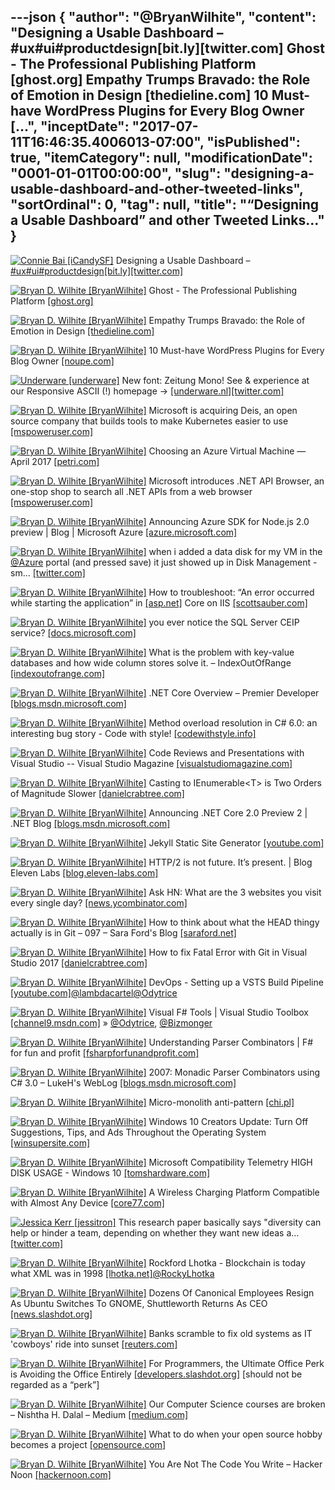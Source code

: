 ---json
{
  "author": "@BryanWilhite",
  "content": "Designing a Usable Dashboard – #ux#ui#productdesign[bit.ly][twitter.com] Ghost - The Professional Publishing Platform [ghost.org] Empathy Trumps Bravado: the Role of Emotion in Design [thedieline.com] 10 Must-have WordPress Plugins for Every Blog Owner [...",
  "inceptDate": "2017-07-11T16:46:35.4006013-07:00",
  "isPublished": true,
  "itemCategory": null,
  "modificationDate": "0001-01-01T00:00:00",
  "slug": "designing-a-usable-dashboard-and-other-tweeted-links",
  "sortOrdinal": 0,
  "tag": null,
  "title": "“Designing a Usable Dashboard” and other Tweeted Links…"
}
---

[<img alt="Connie Bai [iCandySF]" src="https://songhay.blob.core.windows.net/shared-social-twitter/iCandySF.jpg">](https://t.co/Fwauk9mgFZ "Connie Bai [iCandySF]") Designing a Usable Dashboard – [#ux](http://twitter.com/search?q=%23ux)[#ui](http://twitter.com/search?q=%23ui)[#productdesign](http://twitter.com/search?q=%23productdesign)[[bit.ly]](http://bit.ly/2sQ5kwM)[[twitter.com]](https://twitter.com/iCandySF/status/884125174093819905/photo/1)

[<img alt="Bryan D. Wilhite [BryanWilhite]" src="https://songhay.blob.core.windows.net/shared-social-twitter/BryanWilhite.jpeg">](http://t.co/UNdqV0Z1zz "Bryan D. Wilhite [BryanWilhite]") Ghost - The Professional Publishing Platform [[ghost.org]](https://ghost.org/)

[<img alt="Bryan D. Wilhite [BryanWilhite]" src="https://songhay.blob.core.windows.net/shared-social-twitter/BryanWilhite.jpeg">](http://t.co/UNdqV0Z1zz "Bryan D. Wilhite [BryanWilhite]") Empathy Trumps Bravado: the Role of Emotion in Design [[thedieline.com]](http://www.thedieline.com/blog/2017/3/27/empathy-trumps-bravado-the-role-of-emotion-in-design)

[<img alt="Bryan D. Wilhite [BryanWilhite]" src="https://songhay.blob.core.windows.net/shared-social-twitter/BryanWilhite.jpeg">](http://t.co/UNdqV0Z1zz "Bryan D. Wilhite [BryanWilhite]") 10 Must-have WordPress Plugins for Every Blog Owner [[noupe.com]](https://www.noupe.com/wordpress/10-must-have-wordpress-plugins-for-every-blog-owner.html)

[<img alt="Underware [underware]" src="https://songhay.blob.core.windows.net/shared-social-twitter/underware.jpg">](http://t.co/flHekC2Igf "Underware [underware]") New font: Zeitung Mono! See &amp; experience at our Responsive ASCII (!) homepage -&gt; [[underware.nl]](http://www.underware.nl)[[twitter.com]](https://twitter.com/underware/status/879682285758550017/photo/1)

[<img alt="Bryan D. Wilhite [BryanWilhite]" src="https://songhay.blob.core.windows.net/shared-social-twitter/BryanWilhite.jpeg">](http://t.co/UNdqV0Z1zz "Bryan D. Wilhite [BryanWilhite]") Microsoft is acquiring Deis, an open source company that builds tools to make Kubernetes easier to use [[mspoweruser.com]](https://mspoweruser.com/microsoft-acquiring-deis-open-source-company-builds-tools-make-kubernetes-easier-use/)

[<img alt="Bryan D. Wilhite [BryanWilhite]" src="https://songhay.blob.core.windows.net/shared-social-twitter/BryanWilhite.jpeg">](http://t.co/UNdqV0Z1zz "Bryan D. Wilhite [BryanWilhite]") Choosing an Azure Virtual Machine — April 2017 [[petri.com]](https://www.petri.com/choosing-azure-virtual-machine-april-2017)

[<img alt="Bryan D. Wilhite [BryanWilhite]" src="https://songhay.blob.core.windows.net/shared-social-twitter/BryanWilhite.jpeg">](http://t.co/UNdqV0Z1zz "Bryan D. Wilhite [BryanWilhite]") Microsoft introduces .NET API Browser, an one-stop shop to search all .NET APIs from a web browser [[mspoweruser.com]](https://mspoweruser.com/microsoft-introduces-net-api-browser-one-stop-shop-search-net-apis-web-browser/)

[<img alt="Bryan D. Wilhite [BryanWilhite]" src="https://songhay.blob.core.windows.net/shared-social-twitter/BryanWilhite.jpeg">](http://t.co/UNdqV0Z1zz "Bryan D. Wilhite [BryanWilhite]") Announcing Azure SDK for Node.js 2.0 preview | Blog | Microsoft Azure [[azure.microsoft.com]](https://azure.microsoft.com/en-us/blog/announcing-azure-sdk-node-2-preview/)

[<img alt="Bryan D. Wilhite [BryanWilhite]" src="https://songhay.blob.core.windows.net/shared-social-twitter/BryanWilhite.jpeg">](http://t.co/UNdqV0Z1zz "Bryan D. Wilhite [BryanWilhite]") when i added a data disk for my VM in the [@Azure](http://twitter.com/Azure) portal (and pressed save) it just showed up in Disk Management -sm… [[twitter.com]](https://twitter.com/i/web/status/880908933019205632)

[<img alt="Bryan D. Wilhite [BryanWilhite]" src="https://songhay.blob.core.windows.net/shared-social-twitter/BryanWilhite.jpeg">](http://t.co/UNdqV0Z1zz "Bryan D. Wilhite [BryanWilhite]") How to troubleshoot: “An error occurred while starting the application” in [[asp.net]](http://ASP.NET) Core on IIS [[scottsauber.com]](https://scottsauber.com/2017/04/10/how-to-troubleshoot-an-error-occurred-while-starting-the-application-in-asp-net-core-on-iis/)

[<img alt="Bryan D. Wilhite [BryanWilhite]" src="https://songhay.blob.core.windows.net/shared-social-twitter/BryanWilhite.jpeg">](http://t.co/UNdqV0Z1zz "Bryan D. Wilhite [BryanWilhite]") you ever notice the SQL Server CEIP service? [[docs.microsoft.com]](https://docs.microsoft.com/en-us/sql/sql-server/customer-experience-improvement-program-for-sql-server-data-tools)

[<img alt="Bryan D. Wilhite [BryanWilhite]" src="https://songhay.blob.core.windows.net/shared-social-twitter/BryanWilhite.jpeg">](http://t.co/UNdqV0Z1zz "Bryan D. Wilhite [BryanWilhite]") What is the problem with key-value databases and how wide column stores solve it. – IndexOutOfRange [[indexoutofrange.com]](https://indexoutofrange.com/What-is-the-problem-with-key-value-databases-and-how-wide-column-databases-solve-it/)

[<img alt="Bryan D. Wilhite [BryanWilhite]" src="https://songhay.blob.core.windows.net/shared-social-twitter/BryanWilhite.jpeg">](http://t.co/UNdqV0Z1zz "Bryan D. Wilhite [BryanWilhite]") .NET Core Overview – Premier Developer [[blogs.msdn.microsoft.com]](https://blogs.msdn.microsoft.com/premier_developer/2017/04/12/net-core-overview/)

[<img alt="Bryan D. Wilhite [BryanWilhite]" src="https://songhay.blob.core.windows.net/shared-social-twitter/BryanWilhite.jpeg">](http://t.co/UNdqV0Z1zz "Bryan D. Wilhite [BryanWilhite]") Method overload resolution in C# 6.0: an interesting bug story - Code with style! [[codewithstyle.info]](http://codewithstyle.info/method-overload-resolution-in-c-6-0-an-interesting-bug-story/)

[<img alt="Bryan D. Wilhite [BryanWilhite]" src="https://songhay.blob.core.windows.net/shared-social-twitter/BryanWilhite.jpeg">](http://t.co/UNdqV0Z1zz "Bryan D. Wilhite [BryanWilhite]") Code Reviews and Presentations with Visual Studio -- Visual Studio Magazine [[visualstudiomagazine.com]](https://visualstudiomagazine.com/articles/2017/03/01/code-reviews-presentations-visual-studio-toolbox.aspx)

[<img alt="Bryan D. Wilhite [BryanWilhite]" src="https://songhay.blob.core.windows.net/shared-social-twitter/BryanWilhite.jpeg">](http://t.co/UNdqV0Z1zz "Bryan D. Wilhite [BryanWilhite]") Casting to IEnumerable&lt;T&gt; is Two Orders of Magnitude Slower [[danielcrabtree.com]](https://www.danielcrabtree.com/blog/191/casting-to-ienumerable-t-is-two-orders-of-magnitude-slower)

[<img alt="Bryan D. Wilhite [BryanWilhite]" src="https://songhay.blob.core.windows.net/shared-social-twitter/BryanWilhite.jpeg">](http://t.co/UNdqV0Z1zz "Bryan D. Wilhite [BryanWilhite]") Announcing .NET Core 2.0 Preview 2 | .NET Blog [[blogs.msdn.microsoft.com]](https://blogs.msdn.microsoft.com/dotnet/2017/06/28/announcing-net-core-2-0-preview-2/)

[<img alt="Bryan D. Wilhite [BryanWilhite]" src="https://songhay.blob.core.windows.net/shared-social-twitter/BryanWilhite.jpeg">](http://t.co/UNdqV0Z1zz "Bryan D. Wilhite [BryanWilhite]") Jekyll Static Site Generator [[youtube.com]](https://www.youtube.com/watch?v=7mXeJlFdZ2c)

[<img alt="Bryan D. Wilhite [BryanWilhite]" src="https://songhay.blob.core.windows.net/shared-social-twitter/BryanWilhite.jpeg">](http://t.co/UNdqV0Z1zz "Bryan D. Wilhite [BryanWilhite]") HTTP/2 is not future. It’s present. | Blog Eleven Labs [[blog.eleven-labs.com]](http://blog.eleven-labs.com/en/http2-future-present/)

[<img alt="Bryan D. Wilhite [BryanWilhite]" src="https://songhay.blob.core.windows.net/shared-social-twitter/BryanWilhite.jpeg">](http://t.co/UNdqV0Z1zz "Bryan D. Wilhite [BryanWilhite]") Ask HN: What are the 3 websites you visit every single day? [[news.ycombinator.com]](https://news.ycombinator.com/item?id=14075942)

[<img alt="Bryan D. Wilhite [BryanWilhite]" src="https://songhay.blob.core.windows.net/shared-social-twitter/BryanWilhite.jpeg">](http://t.co/UNdqV0Z1zz "Bryan D. Wilhite [BryanWilhite]") How to think about what the HEAD thingy actually is in Git – 097 – Sara Ford's Blog [[saraford.net]](https://saraford.net/2017/04/07/how-to-think-about-what-the-head-thingy-actually-is-in-git-097/)

[<img alt="Bryan D. Wilhite [BryanWilhite]" src="https://songhay.blob.core.windows.net/shared-social-twitter/BryanWilhite.jpeg">](http://t.co/UNdqV0Z1zz "Bryan D. Wilhite [BryanWilhite]") How to fix Fatal Error with Git in Visual Studio 2017 [[danielcrabtree.com]](https://www.danielcrabtree.com/blog/176/how-to-fix-fatal-error-with-git-in-visual-studio-2017)

[<img alt="Bryan D. Wilhite [BryanWilhite]" src="https://songhay.blob.core.windows.net/shared-social-twitter/BryanWilhite.jpeg">](http://t.co/UNdqV0Z1zz "Bryan D. Wilhite [BryanWilhite]") DevOps - Setting up a VSTS Build Pipeline [[youtube.com]](https://www.youtube.com/watch?v=yOQDsvLhCug)[@lambdacartel](http://twitter.com/lambdacartel)[@Odytrice](http://twitter.com/Odytrice)

[<img alt="Bryan D. Wilhite [BryanWilhite]" src="https://songhay.blob.core.windows.net/shared-social-twitter/BryanWilhite.jpeg">](http://t.co/UNdqV0Z1zz "Bryan D. Wilhite [BryanWilhite]") Visual F# Tools | Visual Studio Toolbox [[channel9.msdn.com]](https://channel9.msdn.com/Shows/Visual-Studio-Toolbox/Visual-F-Tools) » [@Odytrice](http://twitter.com/Odytrice), [@Bizmonger](http://twitter.com/Bizmonger)

[<img alt="Bryan D. Wilhite [BryanWilhite]" src="https://songhay.blob.core.windows.net/shared-social-twitter/BryanWilhite.jpeg">](http://t.co/UNdqV0Z1zz "Bryan D. Wilhite [BryanWilhite]") Understanding Parser Combinators | F# for fun and profit [[fsharpforfunandprofit.com]](https://fsharpforfunandprofit.com/posts/understanding-parser-combinators/)

[<img alt="Bryan D. Wilhite [BryanWilhite]" src="https://songhay.blob.core.windows.net/shared-social-twitter/BryanWilhite.jpeg">](http://t.co/UNdqV0Z1zz "Bryan D. Wilhite [BryanWilhite]") 2007: Monadic Parser Combinators using C# 3.0 – LukeH's WebLog [[blogs.msdn.microsoft.com]](https://blogs.msdn.microsoft.com/lukeh/2007/08/19/monadic-parser-combinators-using-c-3-0/)

[<img alt="Bryan D. Wilhite [BryanWilhite]" src="https://songhay.blob.core.windows.net/shared-social-twitter/BryanWilhite.jpeg">](http://t.co/UNdqV0Z1zz "Bryan D. Wilhite [BryanWilhite]") Micro-monolith anti-pattern [[chi.pl]](http://chi.pl/2017/01/30/Micro-monolith-Anti-pattern.html)

[<img alt="Bryan D. Wilhite [BryanWilhite]" src="https://songhay.blob.core.windows.net/shared-social-twitter/BryanWilhite.jpeg">](http://t.co/UNdqV0Z1zz "Bryan D. Wilhite [BryanWilhite]") Windows 10 Creators Update: Turn Off Suggestions, Tips, and Ads Throughout the Operating System [[winsupersite.com]](http://winsupersite.com/windows-10/windows-10-creators-update-turn-suggestions-tips-and-ads-throughout-operating-system)

[<img alt="Bryan D. Wilhite [BryanWilhite]" src="https://songhay.blob.core.windows.net/shared-social-twitter/BryanWilhite.jpeg">](http://t.co/UNdqV0Z1zz "Bryan D. Wilhite [BryanWilhite]") Microsoft Compatibility Telemetry HIGH DISK USAGE - Windows 10 [[tomshardware.com]](http://www.tomshardware.com/forum/id-2862973/microsoft-compatibility-telemetry-high-disk-usage.html)

[<img alt="Bryan D. Wilhite [BryanWilhite]" src="https://songhay.blob.core.windows.net/shared-social-twitter/BryanWilhite.jpeg">](http://t.co/UNdqV0Z1zz "Bryan D. Wilhite [BryanWilhite]") A Wireless Charging Platform Compatible with Almost Any Device [[core77.com]](http://www.core77.com/not%20implemented)

[<img alt="Jessica Kerr [jessitron]" src="https://songhay.blob.core.windows.net/shared-social-twitter/jessitron.jpg">](https://t.co/KMTrc4MtfH "Jessica Kerr [jessitron]") This research paper basically says "diversity can help or hinder a team, depending on whether they want new ideas a… [[twitter.com]](https://twitter.com/i/web/status/883536224216068098)

[<img alt="Bryan D. Wilhite [BryanWilhite]" src="https://songhay.blob.core.windows.net/shared-social-twitter/BryanWilhite.jpeg">](http://t.co/UNdqV0Z1zz "Bryan D. Wilhite [BryanWilhite]") Rockford Lhotka - Blockchain is today what XML was in 1998 [[lhotka.net]](http://www.lhotka.net/weblog/BlockchainIsTodayWhatXMLWasIn1998.aspx)[@RockyLhotka](http://twitter.com/RockyLhotka)

[<img alt="Bryan D. Wilhite [BryanWilhite]" src="https://songhay.blob.core.windows.net/shared-social-twitter/BryanWilhite.jpeg">](http://t.co/UNdqV0Z1zz "Bryan D. Wilhite [BryanWilhite]") Dozens Of Canonical Employees Resign As Ubuntu Switches To GNOME, Shuttleworth Returns As CEO [[news.slashdot.org]](https://news.slashdot.org/story/17/04/12/1844230/dozens-of-canonical-employees-resign-as-ubuntu-switches-to-gnome-shuttleworth-returns-as-ceo?utm_source=feedly1.0mainlinkanon&utm_medium=feed)

[<img alt="Bryan D. Wilhite [BryanWilhite]" src="https://songhay.blob.core.windows.net/shared-social-twitter/BryanWilhite.jpeg">](http://t.co/UNdqV0Z1zz "Bryan D. Wilhite [BryanWilhite]") Banks scramble to fix old systems as IT 'cowboys' ride into sunset [[reuters.com]](http://www.reuters.com/article/us-usa-banks-cobol-idUSKBN17C0D8)

[<img alt="Bryan D. Wilhite [BryanWilhite]" src="https://songhay.blob.core.windows.net/shared-social-twitter/BryanWilhite.jpeg">](http://t.co/UNdqV0Z1zz "Bryan D. Wilhite [BryanWilhite]") For Programmers, the Ultimate Office Perk is Avoiding the Office Entirely [[developers.slashdot.org]](https://developers.slashdot.org/story/17/04/12/1514247/for-programmers-the-ultimate-office-perk-is-avoiding-the-office-entirely?utm_source=feedly1.0mainlinkanon&utm_medium=feed) [should not be regarded as a “perk”] 

[<img alt="Bryan D. Wilhite [BryanWilhite]" src="https://songhay.blob.core.windows.net/shared-social-twitter/BryanWilhite.jpeg">](http://t.co/UNdqV0Z1zz "Bryan D. Wilhite [BryanWilhite]") Our Computer Science courses are broken – Nishtha H. Dalal – Medium [[medium.com]](https://medium.com/@nishthaHD/our-computer-science-courses-are-broken-8b12cf178853)

[<img alt="Bryan D. Wilhite [BryanWilhite]" src="https://songhay.blob.core.windows.net/shared-social-twitter/BryanWilhite.jpeg">](http://t.co/UNdqV0Z1zz "Bryan D. Wilhite [BryanWilhite]") What to do when your open source hobby becomes a project [[opensource.com]](https://opensource.com/open-organization/17/4/open-leadership-softether)

[<img alt="Bryan D. Wilhite [BryanWilhite]" src="https://songhay.blob.core.windows.net/shared-social-twitter/BryanWilhite.jpeg">](http://t.co/UNdqV0Z1zz "Bryan D. Wilhite [BryanWilhite]") You Are Not The Code You Write – Hacker Noon [[hackernoon.com]](https://hackernoon.com/you-are-not-the-code-you-write-e54f02876ca3)
